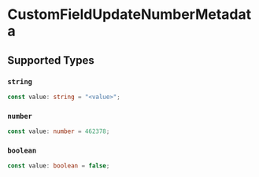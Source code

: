 # CustomFieldUpdateNumberMetadata


## Supported Types

### `string`

```typescript
const value: string = "<value>";
```

### `number`

```typescript
const value: number = 462378;
```

### `boolean`

```typescript
const value: boolean = false;
```

